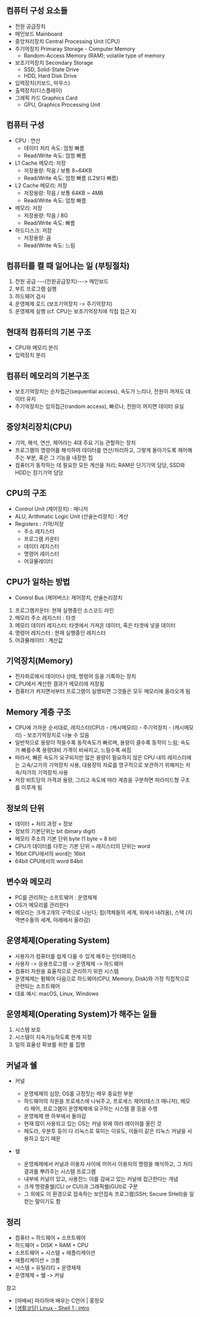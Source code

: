 ## 컴퓨터 구성 요소들

- 전원 공급장치
- 메인보드 Mainboard
- 중앙처리장치 Central Processing Unit (CPU)
- 주기억장치 Primaray Storage - Computer Memory
  - Random-Access Memory (RAM); volatile type of memory
- 보조기억장치 Secondary Storage
  - SSD, Solid-State Drive
  - HDD, Hard Disk Drive
- 입력장치(키보드, 마우스)
- 출력장치(디스플레이)
- 그래픽 카드 Graphics Card
  - GPU, Graphics Processing Unit

## 컴퓨터 구성

- CPU : 연산
  - 데이터 처리 속도: 엄청 빠름
  - Read/Write 속도: 엄청 빠름
- L1 Cache 메모리: 저장
  - 저장용량: 작음 / 보통 8~64KB
  - Read/Write 속도: 엄청 빠름 (L2보다 빠름)
- L2 Cache 메모리: 저장
  - 저장용량: 작음 / 보통 64KB ~ 4MB
  - Read/Write 속도: 엄청 빠름
- 메모리: 저장
  - 저장용량: 작음 / 8G
  - Read/Write 속도: 빠름
- 하드디스크: 저장
  - 저장용량: 큼
  - Read/Write 속도: 느림

## 컴퓨터를 켤 때 일어나는 일 (부팅절차)

1. 전원 공급 ---(전원공급장치)---> 메인보드
2. 부트 프로그램 실행
3. 하드웨어 검사
4. 운영체제 로드 (보조기억장치 -> 주기억장치)
5. 운영체제 실행 (cf. CPU는 보조기억장치에 직접 접근 X)

## 현대적 컴퓨터의 기본 구조

- CPU와 메모리 분리
- 입력장치 분리

## 컴퓨터 메모리의 기본구조

- 보조기억장치는 순차접근(sequential access), 속도가 느리나, 전원이 꺼져도 데이터 유지
- 주기억장치는 임의접근(random access), 빠르나, 전원이 꺼지면 데이터 유실

## 중앙처리장치(CPU)

- 기억, 해석, 연산, 제어라는 4대 주요 기능 관할하는 장치
- 프로그램의 명령어를 해석하여 데이터를 연산/처리하고, 그렇게 돌아가도록 제어해주는 부분, 혹은 그 기능을 내장한 칩
- 컴퓨터가 동작하는 데 필요한 모든 계산을 처리; RAM은 단기기억 담당, SSD와 HDD는 장기기억 담당

## CPU의 구조

- Control Unit (제어장치) : 매니저
- ALU, Arithmatic Logic Unit (산술논리장치) : 계산
- Registers : 기억/저장
  - 주소 레지스터
  - 프로그램 카운터
  - 데이터 레지스터
  - 명령어 레이스터
  - 어큐뮬레이터

## CPU가 일하는 방법

- Control Bus (제어버스): 제어장치, 산술논리장치

1. 프로그램카운터: 현재 실행중인 소스코드 라인
2. 메모리 주소 레지스터 : 타겟
3. 메모리 데이터 레지스터: 타겟에서 가져온 데이터, 혹은 타겟에 넣을 데이터
4. 명령어 레지스터 : 현재 실행중인 레지스터
5. 어큐뮬레이터 : 계산값

## 기억장치(Memory)

- 전자회로에서 데이터나 상태, 명령어 등을 기록하는 장치
- CPU에서 계산한 결과가 메모리에 저장됨
- 컴퓨터가 켜지면서부터 프로그램이 실행되면 그것들은 모두 메모리에 올라오게 됨

## Memory 계층 구조

- CPU에 가까운 순서대로, 레지스터(CPU) - (캐시메모리) - 주기억장치 - (캐시메모리) - 보조기억장치로 나눌 수 있음
- 일반적으로 용량이 작을수록 동작속도가 빠르며, 용량이 클수록 동작이 느림; 속도가 빠를수록 용량대비 가격이 비싸지고, 느릴수록 싸짐
- 따라서, 빠른 속도가 요구되지만 많은 용량이 필요하지 않은 CPU 내의 레지스터에는 고속/고가의 기억장치 사용, 대용쟝의 자료를 영구적으로 보관하기 위해저는 저속/저가의 기억장치 사용
- 저장 비트당의 가격과 용량, 그리고 속도에 따라 계층을 구분하면 피라미드형 구조를 이루게 됨

## 정보의 단위

- 데이터 + 처리 과정 = 정보
- 정보의 기본단위는 bit (binary digit)
- 메모리 주소의 기본 단위 byte (1 byte = 8 bit)
- CPU가 데이터를 다루는 기본 단위 = 레지스터의 단위는 word
- 16bit CPU에서의 word는 16bit
- 64bit CPU에서의 word 64bit

## 변수와 메모리

- PC를 관리하는 소프트웨어 : 운영체제
- OS가 메모리를 관리한다
- 메모리는 크게 2개의 구역으로 나뉜다; 힙(객체들의 세계, 위에서 내려옴), 스택 (지역변수들의 세계, 아래에서 올라감)

## 운영체제(Operating System)

- 사용자가 컴퓨터를 쉽게 다룰 수 있게 해주는 인터페이스
- 사용자 -> 응용프로그램 -> 운영체제 -> 하드웨어
- 컴퓨터 자원을 효율적으로 관리하기 위한 시스템
- 운영체제는 펌웨어 다음으로 하드웨어(CPU, Memory, Disk)와 가장 직접적으로 관련되는 소프트웨어
- 대표 예시: macOS, Linux, Windows

## 운영체제(Operating System)가 해주는 일들

1. 시스템 보호
2. 시스템이 지속가능하도록 한계 지정
3. 일의 효율성 확보를 위한 룰 집행

## 커널과 쉘

- 커널

  - 운영체제의 심장; OS를 규정짓는 매우 중요한 부분
  - 하드웨어의 자원을 프로세스에 나눠주고, 프로세스 제어(태스크 매니저), 메모리 제어, 프로그램이 운영체제에 요구하는 시스템 콜 등을 수행
  - 운영체제 맨 하부에서 돌아감
  - 현재 많이 사용되고 있는 OS는 커널 위에 여러 레이어를 올린 것
  - 페도라, 우분투 등이 다 리눅스로 묶이는 이유도, 이들이 같은 리눅스 커널을 사용하고 있기 때문

- 쉘
  - 운영체제에서 커널과 이용자 사이에 끼어서 이용자의 명령을 해석하고, 그 처리 결과를 뿌려주는 시스템 프로그램
  - 내부에 커널이 있고, 사용잔느 이를 감싸고 있는 커널에 접근한다는 개념
  - 크게 명령줄쉘(CLI or CUI)과 그래픽쉘(GUI)로 구분
  - 그 외에도 이 환경으로 접속하는 보안접속 프로그램(SSH; Secure SHell)을 일컫는 말이기도 함

## 정리

- 컴퓨터 = 하드웨어 + 소프트웨어
- 하드웨어 = DISK + RAM + CPU
- 소프트웨어 = 시스템 + 애플리케이션
- 애플리케이션 = 크롬
- 시스템 = 유틸리티 + 운영체제
- 운영체제 = 쉘 -> 커널

참고

- [따배씨] 따라하며 배우는 C언어 | 홍정모
- [[생활코딩] Linux - Shell 1 : intro](https://youtu.be/HYQ65yUlJDg)
